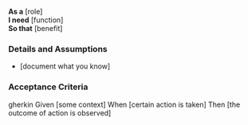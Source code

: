 **As a** [role]  
**I need** [function]  
**So that** [benefit]  

### Details and Assumptions
* [document what you know]

### Acceptance Criteria
gherkin 
Given [some context]
When [certain action is taken]
Then [the outcome of action is observed]
